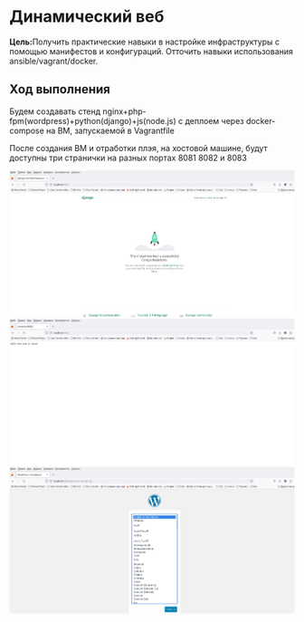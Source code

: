 <h1>Динамический веб</h1>

<p><b>Цель:</b>Получить практические навыки в настройке инфраструктуры с помощью манифестов и конфигураций. Отточить навыки использования ansible/vagrant/docker.</p>

<h2>Ход выполнения</h2>

<p>Будем создавать стенд nginx+php-fpm(wordpress)+python(django)+js(node.js) с деплоем через docker-compose на ВМ, запускаемой в Vagrantfile</p>

<p>После создания ВМ и отработки плэя, на хостовой машине, будут доступны три странички на разных портах 8081 8082 и 8083</p>

<img a src='screen/django.png'>
<img a src='screen/node.png'>
<img a src='screen/wordpress.png'>

